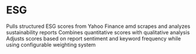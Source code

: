 # ESG
Pulls structured ESG scores from Yahoo Finance amd scrapes and analyzes sustainability reports
Combines quantitative scores with qualitative analysis
Adjusts scores based on report sentiment and keyword frequency while using configurable weighting system
